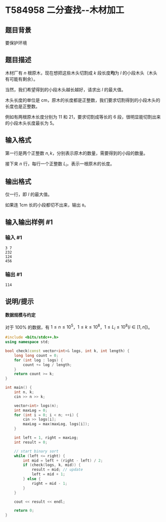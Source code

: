 # T584958 二分查找--木材加工

## 题目背景

要保护环境

## 题目描述

木材厂有 $n$ 根原木，现在想把这些木头切割成 $k$ 段长度**均**为 $l$ 的小段木头（木头有可能有剩余）。

当然，我们希望得到的小段木头越长越好，请求出 $l$ 的最大值。

木头长度的单位是 $\text{cm}$，原木的长度都是正整数，我们要求切割得到的小段木头的长度也是正整数。

例如有两根原木长度分别为 $11$ 和 $21$，要求切割成等长的 $6$ 段，很明显能切割出来的小段木头长度最长为 $5$。

## 输入格式

第一行是两个正整数 $n,k$，分别表示原木的数量，需要得到的小段的数量。

接下来 $n$ 行，每行一个正整数 $L_i$，表示一根原木的长度。

## 输出格式

仅一行，即 $l$ 的最大值。

如果连 $\text{1cm}$ 长的小段都切不出来，输出 `0`。

## 输入输出样例 #1

### 输入 #1

```
3 7
232
124
456
```

### 输出 #1

```
114
```

## 说明/提示

#### 数据规模与约定

对于 $100\%$ 的数据，有 $1\le n\le 10^5$，$1\le k\le 10^8$，$1\le L_i\le 10^8(i\in[1,n])$。

``` cpp
#include <bits/stdc++.h>
using namespace std;

bool check(const vector<int>& logs, int k, int length) {
    long long count = 0;
    for (int log : logs) {
        count += log / length;
    }
    return count >= k;
}

int main() {
    int n, k;
    cin >> n >> k;

    vector<int> logs(n);
    int maxLog = 0;
    for (int i = 0; i < n; ++i) {
        cin >> logs[i];
        maxLog = max(maxLog, logs[i]);
    }

    int left = 1, right = maxLog;
    int result = 0;

	// start binary sort
    while (left <= right) {
        int mid = left + (right - left) / 2;
        if (check(logs, k, mid)) {
            result = mid; // update
            left = mid + 1;
        } else {
            right = mid - 1;
        }
    }

    cout << result << endl;

    return 0;
}
```